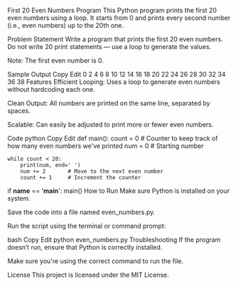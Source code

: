 First 20 Even Numbers Program
This Python program prints the first 20 even numbers using a loop. It starts from 0 and prints every second number (i.e., even numbers) up to the 20th one.

Problem Statement
Write a program that prints the first 20 even numbers. Do not write 20 print statements — use a loop to generate the values.

Note: The first even number is 0.

Sample Output
Copy
Edit
0 2 4 6 8 10 12 14 16 18 20 22 24 26 28 30 32 34 36 38
Features
Efficient Looping: Uses a loop to generate even numbers without hardcoding each one.

Clean Output: All numbers are printed on the same line, separated by spaces.

Scalable: Can easily be adjusted to print more or fewer even numbers.

Code
python
Copy
Edit
def main():
    count = 0  # Counter to keep track of how many even numbers we've printed
    num = 0    # Starting number

    while count < 20:
        print(num, end=' ')
        num += 2       # Move to the next even number
        count += 1     # Increment the counter

if __name__ == '__main__':
    main()
How to Run
Make sure Python is installed on your system.

Save the code into a file named even_numbers.py.

Run the script using the terminal or command prompt:

bash
Copy
Edit
python even_numbers.py
Troubleshooting
If the program doesn’t run, ensure that Python is correctly installed.

Make sure you're using the correct command to run the file.

License
This project is licensed under the MIT License.











